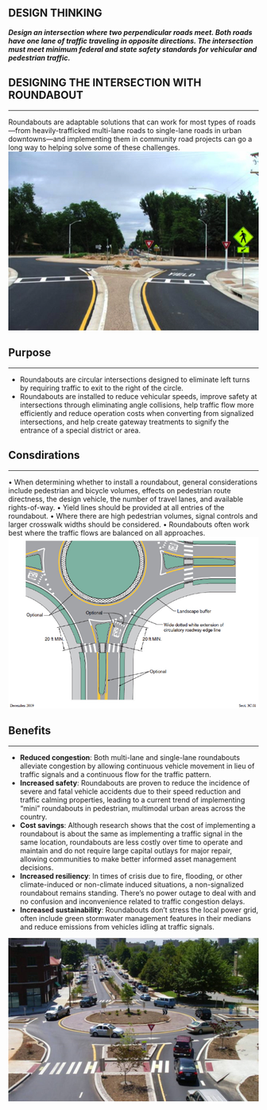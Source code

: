 ## DESIGN THINKING

**_Design an intersection where two perpendicular roads meet. Both roads have one lane of traffic traveling in opposite directions. The intersection must meet minimum federal and state safety standards for vehicular and pedestrian traffic._**

## DESIGNING THE INTERSECTION WITH ROUNDABOUT

---

Roundabouts are adaptable solutions that can work for most types of roads—from heavily-trafficked multi-lane roads to single-lane roads in urban downtowns—and implementing them in community road projects can go a long way to helping solve some of these challenges.
![alt text](./Rounda1.jpg)

## Purpose

---

- Roundabouts are circular intersections designed to eliminate left turns by requiring traffic to exit to the right of the circle.
- Roundabouts are installed to reduce vehicular speeds, improve safety at intersections through eliminating angle collisions, help traffic flow more efficiently and reduce operation costs when converting from signalized intersections, and help create gateway treatments to signify the entrance of a special district or area.

## Consdirations

---

• When determining whether to install a roundabout, general considerations include pedestrian and bicycle volumes, effects on pedestrian route directness, the design vehicle, the number of travel lanes, and available rights-of-way.
• Yield lines should be provided at all entries of the roundabout.
• Where there are high pedestrian volumes, signal controls and larger crosswalk widths should be considered.
• Roundabouts often work best where the traffic flows are balanced on all approaches.
![alt text](./Rounda2.jpg)

## Benefits

---

- **Reduced congestion**: Both multi-lane and single-lane roundabouts alleviate congestion by allowing continuous vehicle movement in lieu of traffic signals and a continuous flow for the traffic pattern.
- **Increased safety**: Roundabouts are proven to reduce the incidence of severe and fatal vehicle accidents due to their speed reduction and traffic calming properties, leading to a current trend of implementing “mini” roundabouts in pedestrian, multimodal urban areas across the country.
- **Cost savings**: Although research shows that the cost of implementing a roundabout is about the same as implementing a traffic signal in the same location, roundabouts are less costly over time to operate and maintain and do not require large capital outlays for major repair, allowing communities to make better informed asset management decisions.
- **Increased resiliency**: In times of crisis due to fire, flooding, or other climate-induced or non-climate induced situations, a non-signalized roundabout remains standing. There’s no power outage to deal with and no confusion and inconvenience related to traffic congestion delays.
- **Increased sustainability**: Roundabouts don’t stress the local power grid, often include green stormwater management features in their medians and reduce emissions from vehicles idling at traffic signals.

![alt text](./Rounda3.jpg)
